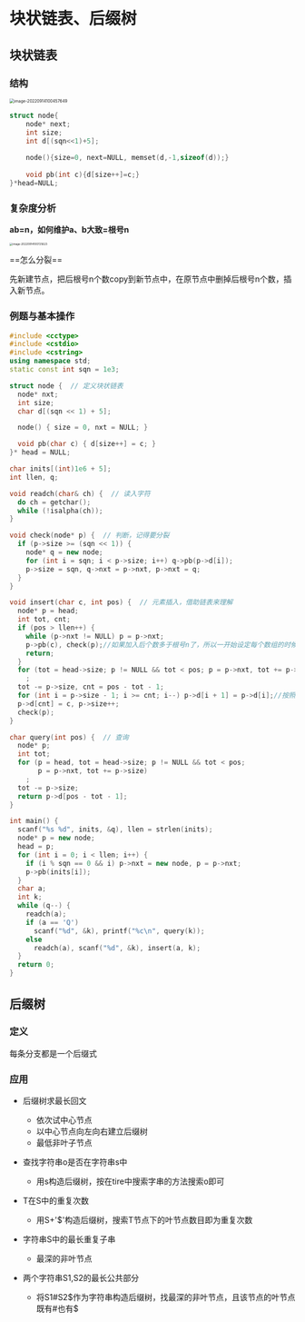 # 块状链表、后缀树

## 块状链表

### 结构

<img src="D:/Typora-images/typora-user-images/image-20220914100457649.png" alt="image-20220914100457649" style="zoom:50%;" />

```c++
struct node{
    node* next;
    int size;
    int d[(sqn<<1)+5];
    
    node(){size=0, next=NULL, memset(d,-1,sizeof(d));}
    
    void pb(int c){d[size++]=c;}
}*head=NULL;
```



### 复杂度分析

**ab=n，如何维护a、b大致=根号n**

<img src="D:/Typora-images/typora-user-images/image-20220914100725623.png" alt="image-20220914100725623" style="zoom:33%;" />

==怎么分裂==

先新建节点，把后根号n个数copy到新节点中，在原节点中删掉后根号n个数，插入新节点。

### 例题与基本操作

```c++
#include <cctype>
#include <cstdio>
#include <cstring>
using namespace std;
static const int sqn = 1e3;

struct node {  // 定义块状链表
  node* nxt;
  int size;
  char d[(sqn << 1) + 5];

  node() { size = 0, nxt = NULL; }

  void pb(char c) { d[size++] = c; }
}* head = NULL;

char inits[(int)1e6 + 5];
int llen, q;

void readch(char& ch) {  // 读入字符
  do ch = getchar();
  while (!isalpha(ch));
}

void check(node* p) {  // 判断，记得要分裂
  if (p->size >= (sqn << 1)) {
    node* q = new node;
    for (int i = sqn; i < p->size; i++) q->pb(p->d[i]);
    p->size = sqn, q->nxt = p->nxt, p->nxt = q;
  }
}

void insert(char c, int pos) {  // 元素插入，借助链表来理解
  node* p = head;
  int tot, cnt;
  if (pos > llen++) {
    while (p->nxt != NULL) p = p->nxt;
    p->pb(c), check(p);//如果加入后个数多于根号n了，所以一开始设定每个数组的时候就+5
    return;
  }
  for (tot = head->size; p != NULL && tot < pos; p = p->nxt, tot += p->size)
    ;
  tot -= p->size, cnt = pos - tot - 1;
  for (int i = p->size - 1; i >= cnt; i--) p->d[i + 1] = p->d[i];//按照数组的方法去移动
  p->d[cnt] = c, p->size++;
  check(p);
}

char query(int pos) {  // 查询
  node* p;
  int tot;
  for (p = head, tot = head->size; p != NULL && tot < pos;
       p = p->nxt, tot += p->size)
    ;
  tot -= p->size;
  return p->d[pos - tot - 1];
}

int main() {
  scanf("%s %d", inits, &q), llen = strlen(inits);
  node* p = new node;
  head = p;
  for (int i = 0; i < llen; i++) {
    if (i % sqn == 0 && i) p->nxt = new node, p = p->nxt;
    p->pb(inits[i]);
  }
  char a;
  int k;
  while (q--) {
    readch(a);
    if (a == 'Q')
      scanf("%d", &k), printf("%c\n", query(k));
    else
      readch(a), scanf("%d", &k), insert(a, k);
  }
  return 0;
}
```



## 后缀树

<!--这节课上得爽死我了-->

### 定义

每条分支都是一个后缀式

### 应用

+ 后缀树求最长回文

  + 依次试中心节点
  + 以中心节点向左向右建立后缀树
  + 最低非叶子节点

+ 查找字符串o是否在字符串s中
  + 用s构造后缀树，按在tire中搜索字串的方法搜索o即可
+ T在S中的重复次数
  + 用S+'$'构造后缀树，搜索T节点下的叶节点数目即为重复次数
+ 字符串S中的最长重复子串
  + 最深的非叶节点
+ 两个字符串S1,S2的最长公共部分
  + 将S1#S2$作为字符串构造后缀树，找最深的非叶节点，且该节点的叶节点既有#也有$

  